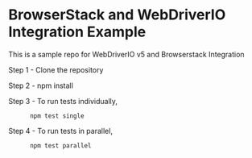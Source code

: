 # BrowserStack and WebDriverIO Integration Example

This is a sample repo for WebDriverIO v5 and Browserstack Integration

Step 1 - Clone the repository

Step 2 - npm install

Step 3 - To run tests individually, 
    
          npm test single

Step 4 - To run tests in parallel, 
          
          npm test parallel
